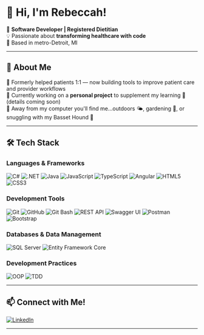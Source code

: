 # 👋 Hi, I'm Rebeccah! 

🚀 **Software Developer | Registered Dietitian**  
💡 Passionate about **transforming healthcare with code**  
📍 Based in metro-Detroit, MI

---

## 🌟 About Me  
🔹 Formerly helped patients 1:1 — now building tools to improve patient care and provider workflows  
🔹 Currently working on a **personal project** to supplement my learning 🌱 (details coming soon)  
🔹 Away from my computer you'll find me...outdoors 🌤, gardening 🌻, or snuggling with my Basset Hound 🐶

---

## 🛠️ Tech Stack  

### **Languages & Frameworks**
![C#](https://img.shields.io/badge/-C%23-239120?style=flat-square&logo=c-sharp&logoColor=white)
![.NET](https://img.shields.io/badge/-.NET-512BD4?style=flat-square&logo=dotnet&logoColor=white)
![Java](https://img.shields.io/badge/Java-F80000?style=flat-square&logo=java&logoColor=white)
![JavaScript](https://img.shields.io/badge/-JavaScript-F7DF1E?style=flat-square&logo=javascript&logoColor=white)
![TypeScript](https://img.shields.io/badge/TypeScript-3178C6?style=flat-square&logo=typescript&logoColor=white)
![Angular](https://img.shields.io/badge/-Angular-DD0031?style=flat-square&logo=angular&logoColor=white)
![HTML5](https://img.shields.io/badge/-HTML5-E34F26?style=flat-square&logo=html5&logoColor=white)
![CSS3](https://img.shields.io/badge/-CSS3-1572B6?style=flat-square&logo=css3&logoColor=white)

### **Development Tools**
![Git](https://img.shields.io/badge/-Git-F05032?style=flat-square&logo=git&logoColor=white)
![GitHub](https://img.shields.io/badge/-GitHub-181717?style=flat-square&logo=github&logoColor=white)
![Git Bash](https://img.shields.io/badge/-Git_Bash-4E4A46?style=flat-square&logo=gitbash&logoColor=white)
![REST API](https://img.shields.io/badge/REST_API-25D366?style=flat-square&logo=rest&logoColor=white)
![Swagger UI](https://img.shields.io/badge/Swagger_UI-85EA2D?style=flat-square&logo=swagger&logoColor=white)
![Postman](https://img.shields.io/badge/Postman-FF6C37?style=flat-square&logo=postman&logoColor=white)
![Bootstrap](https://img.shields.io/badge/Bootstrap-563D7C?style=flat-square&logo=bootstrap&logoColor=white)  

### **Databases & Data Management**
![SQL Server](https://img.shields.io/badge/-SQL_Server-CC2927?style=flat-square&logo=microsoft-sql-server&logoColor=white)
![Entity Framework Core](https://img.shields.io/badge/-Entity_Framework_Core-86E1C8?style=flat-square&logo=dotnet&logoColor=black)

### **Development Practices**
![OOP](https://img.shields.io/badge/Object_Oriented_Programming-000000?style=flat-square&logo=java&logoColor=white)
![TDD](https://img.shields.io/badge/Test-Driven_Development-FF69B4?style=flat-square&logo=jest&logoColor=white)

---

## 📫 Connect with Me!
[![LinkedIn](https://img.shields.io/badge/LinkedIn-Connect-blue?style=flat&logo=linkedin)](https://www.linkedin.com/in/rebeccah-barlas/)  

---
